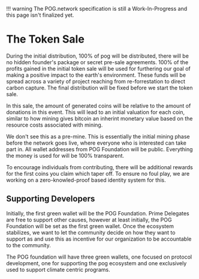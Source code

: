 <!-- prettier-ignore -->
!!! warning
    The POG.network specification is still a Work-In-Progress and this page isn't finalized yet.

# The Token Sale

During the initial distribution, 100% of pog will be distributed, there will be no hidden founder's package or secret pre-sale agreements.
100% of the profits gained in the initial token sale will be used for furthering our goal of making a positive impact to the earth's environment.
These funds will be spread across a variety of project reaching from re-forrestation to direct carbon capture. The final distribution will be fixed before we start the token sale.

In this sale, the amount of generated coins will be relative to the amount of donations in this event. This will lead to an initial valuation for each coin, similar to how mining gives bitcoin an inherint monetary value based on the resource costs associated with mining.

We don't see this as a pre-mine. This is essentially the initial mining phase before the network goes live, where everyone who is interested can take part in. All wallet addresses from POG Foundation will be public. Everything the money is used for will be 100% transparent.

To encourage individuals from contributing, there will be additional rewards for the first coins you claim which taper off. To ensure no foul play, we are working on a zero-knowled-proof based identity system for this.

## Supporting Developers

Initially, the first green wallet will be the POG Foundation. Prime Delegates are free to support other causes, however at least initially, the POG Foundation will be set as the first green wallet. Once the ecosystem stabilizes, we want to let the community decide on how they want to support as and use this as incentive for our organization to be accountable to the community.

The POG foundation will have three green wallets, one focused on protocol development, one for supporting the pog ecosystem and one exclusively used to support climate centric programs.
